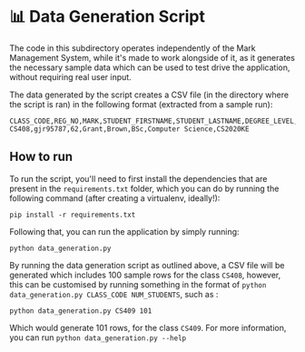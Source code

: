 # 📊 Data Generation Script

The code in this subdirectory operates independently of the Mark Management System, while it's made to work alongside of it, as it generates the necessary sample data which can be used to test drive the application, without requiring real user input.

The data generated by the script creates a CSV file (in the directory where the script is ran) in the following format (extracted from a sample run):

```
CLASS_CODE,REG_NO,MARK,STUDENT_FIRSTNAME,STUDENT_LASTNAME,DEGREE_LEVEL,DEGREE,UNIQUE_CODE
CS408,gjr95787,62,Grant,Brown,BSc,Computer Science,CS2020KE
```

## How to run

To run the script, you'll need to first install the dependencies that are present in the `requirements.txt` folder, which you can do by running the following command (after creating a virtualenv, ideally!):

```
pip install -r requirements.txt
```

Following that, you can run the application by simply running:

```
python data_generation.py
```

By running the data generation script as outlined above, a CSV file will be generated which includes 100 sample rows for the class `CS408`, however, this can be customised by running something in the format of `python data_generation.py CLASS_CODE NUM_STUDENTS`, such as :

```
python data_generation.py CS409 101
```

Which would generate 101 rows, for the class `CS409`. For more information, you can run `python data_generation.py --help`
